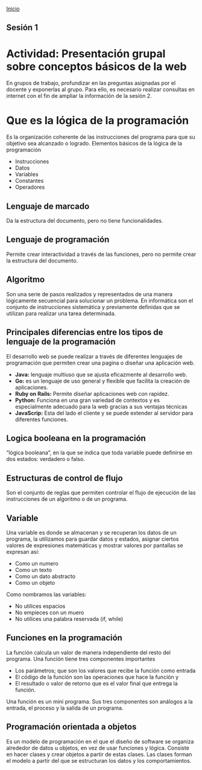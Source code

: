 <!-- No borrar o modificar -->
[Inicio](./index.md)

## Sesión 1 


<!-- Mi docmuentación actividad 01 -->
# Actividad: Presentación grupal sobre conceptos básicos de la web
En grupos de trabajo, profundizar en las preguntas asignadas por el docente y exponerlas al grupo. Para ello, es necesario realizar consultas en internet con el fin de ampliar la información de la sesión 2.

# Que es la lógica de la programación
Es la organización coherente de las instrucciones del programa para que su objetivo sea alcanzado o logrado.
Elementos básicos de la lógica de la programación 
*	Instrucciones 
*	Datos 
*	Variables 
*	Constantes
*	Operadores

## Lenguaje de marcado
Da la estructura del documento, pero no tiene funcionalidades.

## Lenguaje de programación 
Permite crear interactividad a través de las funciones, pero no permite crear la estructura del documento.

## Algoritmo
Son una serie de pasos realizados y representados de una manera lógicamente secuencial para solucionar un problema. 
En informática son el conjunto de instrucciones sistemática y previamente definidas que se utilizan para realizar una tarea determinada.

## Principales diferencias entre los tipos de lenguaje de la programación 
El desarrollo web se puede realizar a través de diferentes lenguajes de programación que permiten crear una pagina o diseñar una aplicación web.
+ **Java:**  lenguaje multiuso que se ajusta eficazmente al desarrollo web.
+ **Go:** es un lenguaje de uso general y flexible que facilita la creación de aplicaciones.
+ **Ruby on Rails:** Permite diseñar aplicaciones web con rapidez.
+ **Python:** Funciona en una gran variedad de contextos y es especialmente adecuado para la web gracias a sus ventajas técnicas
+ **JavaScrip:** Esta del lado el cliente y se puede extender al servidor para diferentes funciones.


## Logica booleana en la programación
“lógica booleana”, en la que se indica que toda variable puede definirse en dos estados: verdadero o falso.

## Estructuras de control de flujo
Son el conjunto de reglas que permiten controlar el flujo de ejecución de las instrucciones de un algoritmo o de un programa.

## Variable
Una variable es donde se almacenan y se recuperan los datos de un programa, la utilizamos para guardar datos y estados, asignar ciertos valores de expresiones matemáticas y mostrar valores por pantallas se expresan así:
* Como un numero
* Como un texto 
* Como un dato abstracto 
* Como un objeto 

 Como nombramos las variables:
* No utilices espacios 
* No empieces con un muero 
* No utilices una palabra reservada (if, while)

## Funciones en la programación
La función calcula un valor de manera independiente del resto del programa.
Una función tiene tres componentes importantes 
+ Los parámetros; que son los valores que recibe la función como entrada 
+ El código de la función son las operaciones que hace la función y
+ El resultado o valor de retorno que es el valor final que entrega la función.

Una función es un mini programa. Sus tres componentes son análogos a la entrada, el proceso y la salida de un programa.

## Programación orientada a objetos
Es un modelo de programación en el que el diseño de software se organiza alrededor de datos u objetos, en vez de usar funciones y lógica.
Consiste en hacer clases y crear objetos a partir de estas clases. Las clases forman el modelo a partir del que se estructuran los datos y los comportamientos.







